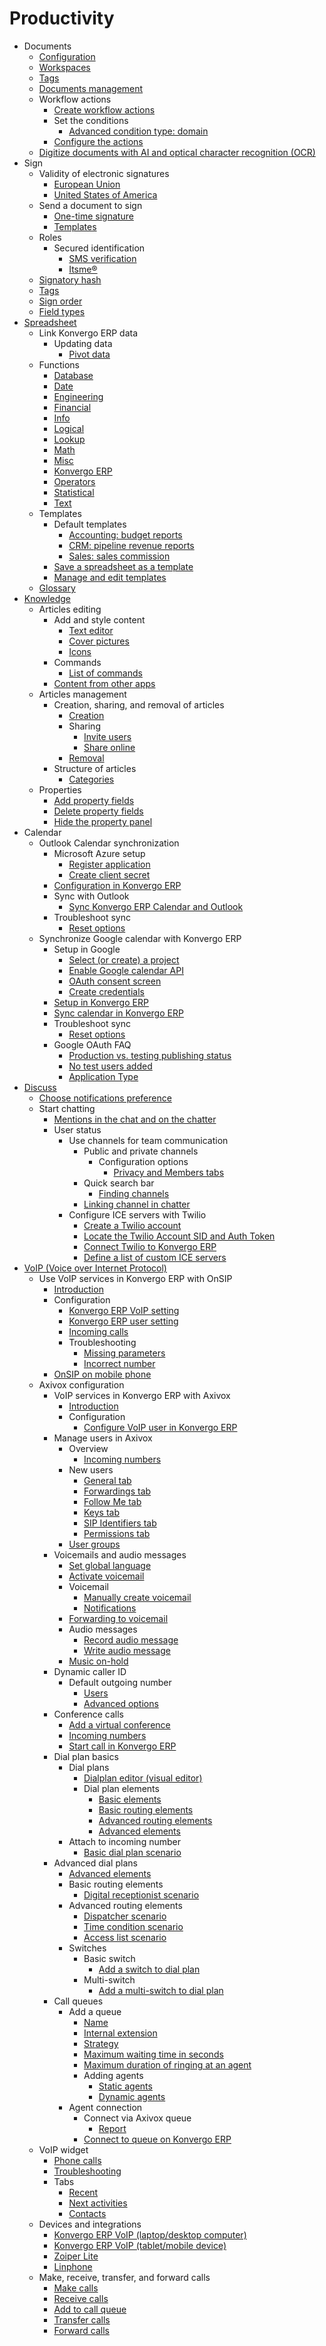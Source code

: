 # Productivity

  * Documents
    * [Configuration](productivity/documents#configuration)
    * [Workspaces](productivity/documents#workspaces)
    * [Tags](productivity/documents#tags)
    * [Documents management](productivity/documents#documents-management)
    * Workflow actions
      * [Create workflow actions](productivity/documents#create-workflow-actions)
      * Set the conditions
        * [Advanced condition type: domain](productivity/documents#advanced-condition-type-domain)
      * [Configure the actions](productivity/documents#configure-the-actions)
    * [Digitize documents with AI and optical character recognition (OCR)](productivity/documents#digitize-documents-with-ai-and-optical-character-recognition-ocr)
  * Sign
    * Validity of electronic signatures
      * [European Union](productivity/sign#european-union)
      * [United States of America](productivity/sign#united-states-of-america)
    * Send a document to sign
      * [One-time signature](productivity/sign#one-time-signature)
      * [Templates](productivity/sign#templates)
    * Roles
      * Secured identification
        * [SMS verification](productivity/sign#sms-verification)
        * [Itsme®](productivity/sign#itsme)
    * [Signatory hash](productivity/sign#signatory-hash)
    * [Tags](productivity/sign#tags)
    * [Sign order](productivity/sign#sign-order)
    * [Field types](productivity/sign#field-types)
  * [Spreadsheet](productivity/spreadsheet)
    * Link Konvergo ERP data
      * Updating data
        * [Pivot data](productivity/spreadsheet/insert#pivot-data)
    * Functions
      * [Database](productivity/spreadsheet/functions#database)
      * [Date](productivity/spreadsheet/functions#date)
      * [Engineering](productivity/spreadsheet/functions#engineering)
      * [Financial](productivity/spreadsheet/functions#financial)
      * [Info](productivity/spreadsheet/functions#info)
      * [Logical](productivity/spreadsheet/functions#logical)
      * [Lookup](productivity/spreadsheet/functions#lookup)
      * [Math](productivity/spreadsheet/functions#math)
      * [Misc](productivity/spreadsheet/functions#misc)
      * [Konvergo ERP](productivity/spreadsheet/functions#odoo)
      * [Operators](productivity/spreadsheet/functions#operators)
      * [Statistical](productivity/spreadsheet/functions#statistical)
      * [Text](productivity/spreadsheet/functions#text)
    * Templates
      * Default templates
        * [Accounting: budget reports](productivity/spreadsheet/templates#accounting-budget-reports)
        * [CRM: pipeline revenue reports](productivity/spreadsheet/templates#crm-pipeline-revenue-reports)
        * [Sales: sales commission](productivity/spreadsheet/templates#sales-sales-commission)
      * [Save a spreadsheet as a template](productivity/spreadsheet/templates#save-a-spreadsheet-as-a-template)
      * [Manage and edit templates](productivity/spreadsheet/templates#manage-and-edit-templates)
    * [Glossary](productivity/spreadsheet#glossary)
  * [Knowledge](productivity/knowledge)
    * Articles editing
      * Add and style content
        * [Text editor](productivity/knowledge/articles_editing#text-editor)
        * [Cover pictures](productivity/knowledge/articles_editing#cover-pictures)
        * [Icons](productivity/knowledge/articles_editing#icons)
      * Commands
        * [List of commands](productivity/knowledge/articles_editing#list-of-commands)
      * [Content from other apps](productivity/knowledge/articles_editing#content-from-other-apps)
    * Articles management
      * Creation, sharing, and removal of articles
        * [Creation](productivity/knowledge/management#creation)
        * Sharing
          * [Invite users](productivity/knowledge/management#invite-users)
          * [Share online](productivity/knowledge/management#share-online)
        * [Removal](productivity/knowledge/management#removal)
      * Structure of articles
        * [Categories](productivity/knowledge/management#categories)
    * Properties
      * [Add property fields](productivity/knowledge/properties#add-property-fields)
      * [Delete property fields](productivity/knowledge/properties#delete-property-fields)
      * [Hide the property panel](productivity/knowledge/properties#hide-the-property-panel)
  * Calendar
    * Outlook Calendar synchronization
      * Microsoft Azure setup
        * [Register application](productivity/calendar/outlook#register-application)
        * [Create client secret](productivity/calendar/outlook#create-client-secret)
      * [Configuration in Konvergo ERP](productivity/calendar/outlook#configuration-in-odoo)
      * Sync with Outlook
        * [Sync Konvergo ERP Calendar and Outlook](productivity/calendar/outlook#sync-odoo-calendar-and-outlook)
      * Troubleshoot sync
        * [Reset options](productivity/calendar/outlook#reset-options)
    * Synchronize Google calendar with Konvergo ERP
      * Setup in Google
        * [Select (or create) a project](productivity/calendar/google#select-or-create-a-project)
        * [Enable Google calendar API](productivity/calendar/google#enable-google-calendar-api)
        * [OAuth consent screen](productivity/calendar/google#oauth-consent-screen)
        * [Create credentials](productivity/calendar/google#create-credentials)
      * [Setup in Konvergo ERP](productivity/calendar/google#setup-in-odoo)
      * [Sync calendar in Konvergo ERP](productivity/calendar/google#sync-calendar-in-odoo)
      * Troubleshoot sync
        * [Reset options](productivity/calendar/google#reset-options)
      * Google OAuth FAQ
        * [Production vs. testing publishing status](productivity/calendar/google#production-vs-testing-publishing-status)
        * [No test users added](productivity/calendar/google#no-test-users-added)
        * [Application Type](productivity/calendar/google#application-type)
  * [Discuss](productivity/discuss)
    * [Choose notifications preference](productivity/discuss#choose-notifications-preference)
    * Start chatting
      * [Mentions in the chat and on the chatter](productivity/discuss#mentions-in-the-chat-and-on-the-chatter)
      * User status
        * Use channels for team communication
          * Public and private channels
            * Configuration options
              * [Privacy and Members tabs](productivity/discuss/team_communication#privacy-and-members-tabs)
          * Quick search bar
            * [Finding channels](productivity/discuss/team_communication#finding-channels)
          * [Linking channel in chatter](productivity/discuss/team_communication#linking-channel-in-chatter)
        * Configure ICE servers with Twilio
          * [Create a Twilio account](productivity/discuss/ice_servers#create-a-twilio-account)
          * [Locate the Twilio Account SID and Auth Token](productivity/discuss/ice_servers#locate-the-twilio-account-sid-and-auth-token)
          * [Connect Twilio to Konvergo ERP](productivity/discuss/ice_servers#connect-twilio-to-odoo)
          * [Define a list of custom ICE servers](productivity/discuss/ice_servers#define-a-list-of-custom-ice-servers)
  * [VoIP (Voice over Internet Protocol)](productivity/voip)
    * Use VoIP services in Konvergo ERP with OnSIP
      * [Introduction](productivity/voip/onsip#introduction)
      * Configuration
        * [Konvergo ERP VoIP setting](productivity/voip/onsip#odoo-voip-setting)
        * [Konvergo ERP user setting](productivity/voip/onsip#odoo-user-setting)
        * [Incoming calls](productivity/voip/onsip#incoming-calls)
        * Troubleshooting
          * [Missing parameters](productivity/voip/onsip#missing-parameters)
          * [Incorrect number](productivity/voip/onsip#incorrect-number)
      * [OnSIP on mobile phone](productivity/voip/onsip#onsip-on-mobile-phone)
    * Axivox configuration
      * VoIP services in Konvergo ERP with Axivox
        * [Introduction](productivity/voip/axivox/axivox_config#introduction)
        * Configuration
          * [Configure VoIP user in Konvergo ERP](productivity/voip/axivox/axivox_config#configure-voip-user-in-odoo)
      * Manage users in Axivox
        * Overview
          * [Incoming numbers](productivity/voip/axivox/manage_users#incoming-numbers)
        * New users
          * [General tab](productivity/voip/axivox/manage_users#general-tab)
          * [Forwardings tab](productivity/voip/axivox/manage_users#forwardings-tab)
          * [Follow Me tab](productivity/voip/axivox/manage_users#follow-me-tab)
          * [Keys tab](productivity/voip/axivox/manage_users#keys-tab)
          * [SIP Identifiers tab](productivity/voip/axivox/manage_users#sip-identifiers-tab)
          * [Permissions tab](productivity/voip/axivox/manage_users#permissions-tab)
        * [User groups](productivity/voip/axivox/manage_users#user-groups)
      * Voicemails and audio messages
        * [Set global language](productivity/voip/axivox/vm_audio_messages#set-global-language)
        * [Activate voicemail](productivity/voip/axivox/vm_audio_messages#activate-voicemail)
        * Voicemail
          * [Manually create voicemail](productivity/voip/axivox/vm_audio_messages#manually-create-voicemail)
          * [Notifications](productivity/voip/axivox/vm_audio_messages#notifications)
        * [Forwarding to voicemail](productivity/voip/axivox/vm_audio_messages#forwarding-to-voicemail)
        * Audio messages
          * [Record audio message](productivity/voip/axivox/vm_audio_messages#record-audio-message)
          * [Write audio message](productivity/voip/axivox/vm_audio_messages#write-audio-message)
        * [Music on-hold](productivity/voip/axivox/vm_audio_messages#music-on-hold)
      * Dynamic caller ID
        * Default outgoing number
          * [Users](productivity/voip/axivox/dynamic_caller_id#users)
          * [Advanced options](productivity/voip/axivox/dynamic_caller_id#advanced-options)
      * Conference calls
        * [Add a virtual conference](productivity/voip/axivox/conference_calls#add-a-virtual-conference)
        * [Incoming numbers](productivity/voip/axivox/conference_calls#incoming-numbers)
        * [Start call in Konvergo ERP](productivity/voip/axivox/conference_calls#start-call-in-odoo)
      * Dial plan basics
        * Dial plans
          * [Dialplan editor (visual editor)](productivity/voip/axivox/dial_plan_basics#dialplan-editor-visual-editor)
          * Dial plan elements
            * [Basic elements](productivity/voip/axivox/dial_plan_basics#basic-elements)
            * [Basic routing elements](productivity/voip/axivox/dial_plan_basics#basic-routing-elements)
            * [Advanced routing elements](productivity/voip/axivox/dial_plan_basics#advanced-routing-elements)
            * [Advanced elements](productivity/voip/axivox/dial_plan_basics#advanced-elements)
        * Attach to incoming number
          * [Basic dial plan scenario](productivity/voip/axivox/dial_plan_basics#basic-dial-plan-scenario)
      * Advanced dial plans
        * [Advanced elements](productivity/voip/axivox/dial_plan_advanced#advanced-elements)
        * Basic routing elements
          * [Digital receptionist scenario](productivity/voip/axivox/dial_plan_advanced#digital-receptionist-scenario)
        * Advanced routing elements
          * [Dispatcher scenario](productivity/voip/axivox/dial_plan_advanced#dispatcher-scenario)
          * [Time condition scenario](productivity/voip/axivox/dial_plan_advanced#time-condition-scenario)
          * [Access list scenario](productivity/voip/axivox/dial_plan_advanced#access-list-scenario)
        * Switches
          * Basic switch
            * [Add a switch to dial plan](productivity/voip/axivox/dial_plan_advanced#add-a-switch-to-dial-plan)
          * Multi-switch
            * [Add a multi-switch to dial plan](productivity/voip/axivox/dial_plan_advanced#add-a-multi-switch-to-dial-plan)
      * Call queues
        * Add a queue
          * [Name](productivity/voip/axivox/call_queues#name)
          * [Internal extension](productivity/voip/axivox/call_queues#internal-extension)
          * [Strategy](productivity/voip/axivox/call_queues#strategy)
          * [Maximum waiting time in seconds](productivity/voip/axivox/call_queues#maximum-waiting-time-in-seconds)
          * [Maximum duration of ringing at an agent](productivity/voip/axivox/call_queues#maximum-duration-of-ringing-at-an-agent)
          * Adding agents
            * [Static agents](productivity/voip/axivox/call_queues#static-agents)
            * [Dynamic agents](productivity/voip/axivox/call_queues#dynamic-agents)
        * Agent connection
          * Connect via Axivox queue
            * [Report](productivity/voip/axivox/call_queues#report)
          * [Connect to queue on Konvergo ERP](productivity/voip/axivox/call_queues#connect-to-queue-on-odoo)
    * VoIP widget
      * [Phone calls](productivity/voip/voip_widget#phone-calls)
      * [Troubleshooting](productivity/voip/voip_widget#troubleshooting)
      * Tabs
        * [Recent](productivity/voip/voip_widget#recent)
        * [Next activities](productivity/voip/voip_widget#next-activities)
        * [Contacts](productivity/voip/voip_widget#contacts)
    * Devices and integrations
      * [Konvergo ERP VoIP (laptop/desktop computer)](productivity/voip/devices_integrations#odoo-voip-laptop-desktop-computer)
      * [Konvergo ERP VoIP (tablet/mobile device)](productivity/voip/devices_integrations#odoo-voip-tablet-mobile-device)
      * [Zoiper Lite](productivity/voip/devices_integrations#zoiper-lite)
      * [Linphone](productivity/voip/devices_integrations#linphone)
    * Make, receive, transfer, and forward calls
      * [Make calls](productivity/voip/transfer_forward#make-calls)
      * [Receive calls](productivity/voip/transfer_forward#receive-calls)
      * [Add to call queue](productivity/voip/transfer_forward#add-to-call-queue)
      * [Transfer calls](productivity/voip/transfer_forward#transfer-calls)
      * [Forward calls](productivity/voip/transfer_forward#forward-calls)

